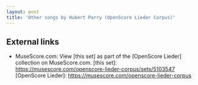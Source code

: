 ```yaml
---
layout: post
title: 'Other songs by Hubert Parry (OpenScore Lieder Corpus)'
---
```


## External links

- MuseScore.com: View [this set] as part of the [OpenScore Lieder] collection on MuseScore.com.
[this set]: https://musescore.com/openscore-lieder-corpus/sets/5103547
[OpenScore Lieder]: https://musescore.com/openscore-lieder-corpus
